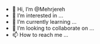 - 👋 Hi, I’m @Mehrjereh
- 👀 I’m interested in ...
- 🌱 I’m currently learning ...
- 💞️ I’m looking to collaborate on ...
- 📫 How to reach me ...

<!---
Mehrjereh/Mehrjereh is a ✨ special ✨ repository because its `README.md` (this file) appears on your GitHub profile.
You can click the Preview link to take a look at your changes.
--->

